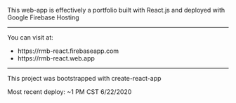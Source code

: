 This web-app is effectively a portfolio built with React.js
and deployed with Google Firebase Hosting<br />
<hr />
You can visit at:
<ul><li>https://rmb-react.firebaseapp.com</li>
<li>https://rmb-react.web.app</li></ul>
<hr />
This project was bootstrapped with create-react-app

Most recent deploy: ~1 PM CST 6/22/2020


